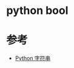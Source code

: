 python bool
===========




# 参考
 - [Python 字符串](https://www.runoob.com/python/python-strings.html)
